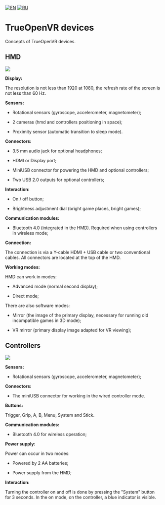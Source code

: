 [![EN](https://user-images.githubusercontent.com/9499881/33184537-7be87e86-d096-11e7-89bb-f3286f752bc6.png)](https://github.com/TrueOpenVR/TrueOpenVR-Devices/blob/master/README.md) 
[![RU](https://user-images.githubusercontent.com/9499881/27683795-5b0fbac6-5cd8-11e7-929c-057833e01fb1.png)](https://github.com/TrueOpenVR/TrueOpenVR-Devices/blob/master/README.RU.md) 
# TrueOpenVR devices
Concepts of TrueOpenVR devices.
## HMD
![](https://user-images.githubusercontent.com/9499881/45110633-e1976f00-b153-11e8-9096-d7a105cda7fa.png)

**Display:**

The resolution is not less than 1920 at 1080, the refresh rate of the screen is not less than 60 Hz.




**Sensors:**

- Rotational sensors (gyroscope, accelerometer, magnetometer);

- 2 cameras (hmd and controllers positioning  in space);

- Proximity sensor (automatic transition to sleep mode).




**Connectors:**

- 3.5 mm audio jack for optional headphones;

- HDMI or Display port;

- MiniUSB connector for powering the HMD and optional controllers;

- Two USB 2.0 outputs for optional controllers;




**Interaction:**

- On / off button;

- Brightness adjustment dial (bright game places, bright games);




**Communication modules:**

- Bluetooth 4.0 (integrated in the HMD). Required when using controllers in wireless mode;




**Connection:**

The connection is via a Y-cable HDMI + USB cable or two conventional cables. All connectors are located at the top of the HMD.





**Working modes:**

HMD can work in modes:

- Advanced mode (normal second display);

- Direct mode;

There are also software modes:

- Mirror (the image of the primary display, necessary for running old incompatible games in 3D mode);

- VR mirror (primary display image adapted for VR viewing);



## Controllers
![](https://user-images.githubusercontent.com/9499881/45111900-3688b480-b157-11e8-82b2-e46331f79e03.png)


**Sensors:**

- Rotational sensors (gyroscope, accelerometer, magnetometer);




**Connectors:**

- The miniUSB connector for working in the wired controller mode.




**Buttons:**

Trigger, Grip, A, B, Menu, System and Stick.




**Communication modules:**

- Bluetooth 4.0 for wireless operation;




**Power supply:**

Power can occur in two modes:

- Powered by 2 AA batteries;

- Power supply from the HMD;




**Interaction:**

Turning the controller on and off is done by pressing the "System" button for 3 seconds. In the on mode, on the controller, a blue indicator is visible.
